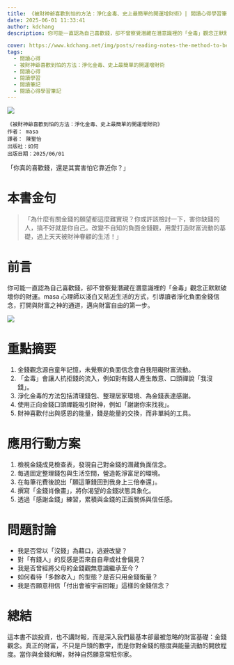 ```yaml
---
title: 《被財神爺喜歡到怕的方法：淨化金毒、史上最簡單的開運增財術》| 閱讀心得學習筆記
date: 2025-06-01 11:33:41
author: kdchang
description: 你可能一直認為自己喜歡錢，卻不曾察覺潛藏在潛意識裡的「金毒」觀念正默默破壞你的財運。masa心理師以淺白又貼近生活的方式，引導讀者淨化負面金錢信念，打開與財富之神的通道，邁向財富自由的第一步。

cover: https://www.kdchang.net/img/posts/reading-notes-the-method-to-be-liked-by-the-god-of-wealth-1.jpg
tags:
  - 閱讀心得
  - 被財神爺喜歡到怕的方法：淨化金毒、史上最簡單的開運增財術
  - 閱讀心得
  - 閱讀學習
  - 閱讀筆記
  - 閱讀心得學習筆記
---
```


![](img/posts/reading-notes-the-method-to-be-liked-by-the-god-of-wealth-1.jpg)

```
《被財神爺喜歡到怕的方法：淨化金毒、史上最簡單的開運增財術》
作者： masa
譯者： 陳聖怡
出版社：如何
出版日期：2025/06/01
```

「你真的喜歡錢，還是其實害怕它靠近你？」

# 本書金句

> 「為什麼有關金錢的願望都這麼難實現？你或許該檢討一下，害你缺錢的人，搞不好就是你自己。改變不自知的負面金錢觀，用愛打造財富流動的基礎，過上天天被財神眷顧的生活！」

# 前言

你可能一直認為自己喜歡錢，卻不曾察覺潛藏在潛意識裡的「金毒」觀念正默默破壞你的財運。masa 心理師以淺白又貼近生活的方式，引導讀者淨化負面金錢信念，打開與財富之神的通道，邁向財富自由的第一步。

![](img/posts/reading-notes-the-method-to-be-liked-by-the-god-of-wealth-2.jpg)

# 重點摘要

1. 金錢觀念源自童年記憶，未覺察的負面信念會自我阻礙財富流動。
2. 「金毒」會讓人抗拒錢的流入，例如對有錢人產生敵意、口頭禪說「我沒錢」。
3. 淨化金毒的方法包括清理錢包、整理居家環境、為金錢表達感謝。
4. 使用正向金錢口頭禪能吸引財神，例如「謝謝你來找我」。
5. 財神喜歡付出與感恩的能量，錢是能量的交換，而非單純的工具。

# 應用行動方案

1. 檢視金錢成見檢查表，發現自己對金錢的潛藏負面信念。
2. 每週固定整理錢包與生活空間，營造乾淨富足的環境。
3. 在每筆花費後說出「願這筆錢回到我身上三倍奉還」。
4. 撰寫「金錢肖像畫」，將你渴望的金錢狀態具象化。
5. 透過「感謝金錢」練習，累積與金錢的正面關係與信任感。

# 問題討論

- 我是否常以「沒錢」為藉口，逃避改變？
- 對「有錢人」的反感是否來自自卑或社會偏見？
- 我是否曾經將父母的金錢觀無意識繼承至今？
- 如何看待「多餘收入」的型態？是否只用金錢衡量？
- 我是否願意相信「付出會被宇宙回報」這樣的金錢信念？

# 總結

這本書不談投資，也不講財報，而是深入我們最基本卻最被忽略的財富基礎：金錢觀念。真正的財富，不只是戶頭的數字，而是你對金錢的態度與能量流動的開放程度。當你與金錢和解，財神自然願意常駐你家。
